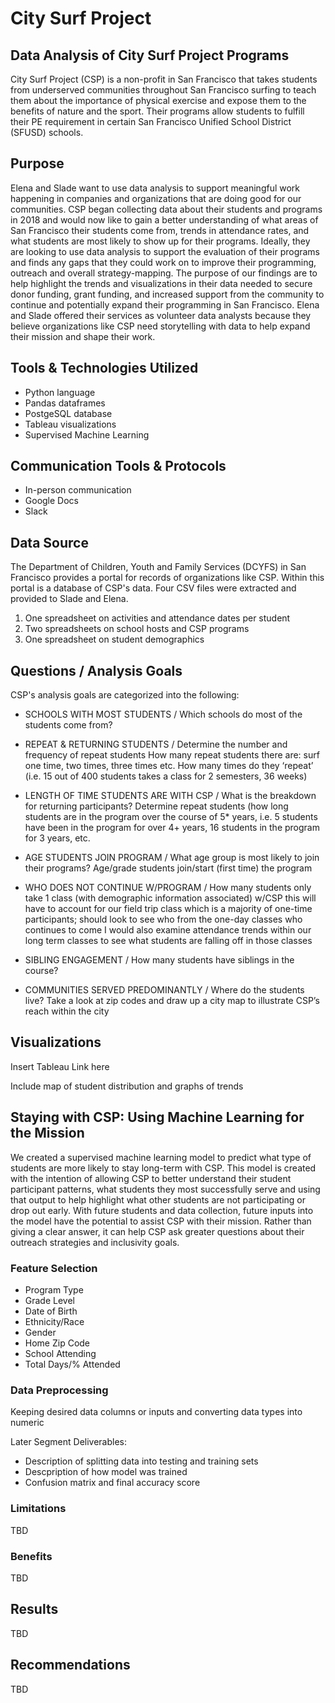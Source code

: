 # City Surf Project
## Data Analysis of City Surf Project Programs
City Surf Project (CSP) is a non-profit in San Francisco that takes students from underserved communities throughout San Francisco surfing to teach them about the importance of physical exercise and expose them to the benefits of nature and the sport. Their programs allow students to fulfill their PE requirement in certain San Francisco Unified School District (SFUSD) schools. 

## Purpose 
Elena and Slade want to use data analysis to support meaningful work happening in companies and organizations that are doing good for our communities. CSP began collecting data about their students and programs in 2018 and would now like to gain a better understanding of what areas of San Francisco their students come from, trends in attendance rates, and what students are most likely to show up for their programs. Ideally, they are looking to use data analysis to support the evaluation of their programs and finds any gaps that they could work on to improve their programming, outreach and overall strategy-mapping. The purpose of our findings are to help highlight the trends and visualizations in their data needed to secure donor funding, grant funding, and increased support from the community to continue and potentially expand their programming in San Francisco. Elena and Slade offered their services as volunteer data analysts because they believe organizations like CSP need storytelling with data to help expand their mission and shape their work.

## Tools & Technologies Utilized
- Python language
- Pandas dataframes
- PostgeSQL database
- Tableau visualizations
- Supervised Machine Learning

## Communication Tools & Protocols
- In-person communication
- Google Docs
- Slack

## Data Source
The Department of Children, Youth and Family Services (DCYFS) in San Francisco provides a portal for records of organizations like CSP. Within this portal is a database of CSP's data. Four CSV files were extracted and provided to Slade and Elena. 
1. One spreadsheet on activities and attendance dates per student
2. Two spreadsheets on school hosts and CSP programs
3. One spreadsheet on student demographics 

## Questions / Analysis Goals
CSP's analysis goals are categorized into the following: 

- SCHOOLS WITH MOST STUDENTS /
Which schools do most of the students come from?

- REPEAT & RETURNING STUDENTS / 
Determine the number and frequency of repeat students
How many repeat students there are: surf one time, two times, three times etc.
How many times do they ‘repeat’ (i.e. 15 out of 400 students takes a class for 2 semesters, 36 weeks)

- LENGTH OF TIME STUDENTS ARE WITH CSP /
What is the breakdown for returning participants?
Determine repeat students (how long students are in the program over the course of 5* years, i.e. 5 students have been in the program for over 4+ years, 16 students in the program for 3 years, etc. 

- AGE STUDENTS JOIN PROGRAM /
What age group is most likely to join their programs?
Age/grade students join/start (first time) the program 

- WHO DOES NOT CONTINUE W/PROGRAM /
How many students only take 1 class (with demographic information associated) w/CSP
this will have to account for our field trip class which is a majority of one-time participants; should look to see who from the one-day classes who continues to come 
I would also examine attendance trends within our long term classes to see what students are falling off in those classes

- SIBLING ENGAGEMENT / 
How many students have siblings in the course?

- COMMUNITIES SERVED PREDOMINANTLY /
Where do the students live?
Take a look at zip codes and draw up a city map to illustrate CSP’s reach within the city

## Visualizations
Insert Tableau Link here

Include map of student distribution and graphs of trends

## Staying with CSP: Using Machine Learning for the Mission
We created a supervised machine learning model to predict what type of students are more likely to stay long-term with CSP. This model is created with the intention of allowing
CSP to better understand their student participant patterns, what students they most successfully serve and using that output to help highlight what other students are not participating or drop out early. With future students and data collection, future inputs into the model have the potential to assist CSP with their mission.
Rather than giving a clear answer, it can help CSP ask greater questions about their outreach strategies and inclusivity goals. 

### Feature Selection
- Program Type
- Grade Level
- Date of Birth
- Ethnicity/Race
- Gender
- Home Zip Code
- School Attending
- Total Days/% Attended

### Data Preprocessing
Keeping desired data columns or inputs and converting data types into numeric 

Later Segment Deliverables: 
- Description of splitting data into testing and training sets
- Descpription of how model was trained
- Confusion matrix and final accuracy score

### Limitations

TBD

### Benefits

TBD

## Results

TBD


## Recommendations 

TBD
